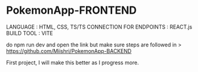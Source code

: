 # PokemonApp-FRONTEND

LANGUAGE : HTML, CSS, TS/TS
CONNECTION FOR ENDPOINTS : REACT.js
BUILD TOOL : VITE

do npm run dev and open the link but make sure steps are followed in > https://github.com/Miishri/PokemonApp-BACKEND

First project, I will make this better as I progress more.
